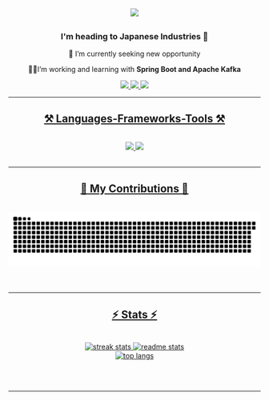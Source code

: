 
<h1 align="center">
    <img src="https://readme-typing-svg.herokuapp.com/?font=Righteous&size=35&center=true&vCenter=true&width=500&height=70&duration=4000&lines=Hi+There!+👋;+I'm+Lam+Bui!;" />
</h1>

<h3 align="center">I'm heading to Japanese Industries 🚀 </h3>


<div align="center">
  
  🔭 I’m currently seeking new opportunity

  🙇‍♂️I’m working and learning with **Spring Boot and Apache Kafka**
  
</div>

<div align="center"> 
  <a href="mailto:bthanhlam.1211@gmail.com">
    <img src="https://img.shields.io/badge/Gmail-E6E6FA?style=for-the-badge&logo=gmail&logoColor=red" />
  </a>
  <a href="https://www.linkedin.com/in/buithanhlam1211/" target="_blank">
    <img src="https://img.shields.io/badge/LinkedIn-0077B5?style=for-the-badge&logo=linkedin&logoColor=white" target="_blank" />
  </a>
  <a href="https://www.youtube.com/channel/UCUk-ms9_1N-T0e7ANJGs6mA" target="_blank">
    <img src="https://img.shields.io/badge/Youtube-FAFAD2?style=for-the-badge&logo=youtube&logoColor=red" target="_blank" />
</div>

<hr/>

<h2 align="center">⚒️ Languages-Frameworks-Tools ⚒️</h2>
<br/>
<div align="center">
    <img src="https://skillicons.dev/icons?i=html,css,javascript,bootstrap,typescript,firebase,mongodb,java,spring,mysql,graphql" />
    <img src="https://skillicons.dev/icons?i=vscode,idea,postman,github,gitlab,aws,docker,kubernetes,prometheus,grafana,kafka" /><br>
</div>

<br/>
<hr/>

<div align="center">
  <h2>🐍 My Contributions 🐍</h2>
  <br>
  <img alt="snake eating my contributions" media="(prefers-color-scheme: light)" src="https://github.com/thanhlam1211/thanhlam1211/blob/output/github-contribution-grid-snake.svg" />
  <br/><br/><br/>
</div>
<hr/>

<h2 align="center">⚡ Stats ⚡</h2>
<br>
<div align=center>
  <img width=390 src="https://github-readme-streak-stats-salesp07.vercel.app/?user=thanhlam1211&count_private=true&theme=react&border_radius=10" alt="streak stats"/>
  <img width=390 src="https://github-readme-stats-salesp07.vercel.app/api?username=thanhlam1211&count_private=true&show_icons=true&theme=react&rank_icon=github&border_radius=10" alt="readme stats" />
  <br/>
  <img width=325 align="center" src="https://github-readme-stats-salesp07.vercel.app/api/top-langs/?username=thanhlam1211&hide=HTML&langs_count=8&layout=compact&theme=react&border_radius=10&size_weight=0.5&count_weight=0.5&exclude_repo=github-readme-stats" alt="top langs" />
</div>

<br/><br/>

<hr/>

<br/>


<picture>
  <source media="(prefers-color-scheme: dark)" srcset="github-contribution-grid-snake-dark.svg" />
  <source media="(prefers-color-scheme: light)" srcset="github-contribution-grid-snake.svg" />
</picture>

